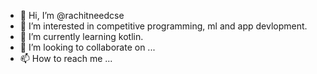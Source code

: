 - 👋 Hi, I’m @rachitneedcse
- 👀 I’m interested in competitive programming, ml and  app devlopment.
- 🌱 I’m currently learning kotlin.
- 💞️ I’m looking to collaborate on ...
- 📫 How to reach me ...

<!---
rachitneedcse/rachitneedcse is a ✨ special ✨ repository because its `README.md` (this file) appears on your GitHub profile.
You can click the Preview link to take a look at your changes.
--->
